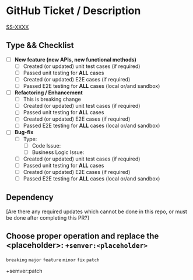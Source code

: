 # GitHub Ticket / Description

[SS-XXXX](https://github.com/lilweege/SyntaxSentinels/issues/XXXX)

## Type && Checklist

- [ ] **New feature (new APIs, new functional methods)**
  - [ ] Created (or updated) unit test cases (if required)
  - [ ] Passed unit testing for **ALL** cases
  - [ ] Created (or updated) E2E cases (if required)
  - [ ] Passed E2E testing for **ALL** cases (local or/and sandbox)
- [ ] **Refactoring / Enhancement**
  - [ ] This is breaking change
  - [ ] Created (or updated) unit test cases (if required)
  - [ ] Passed unit testing for **ALL** cases
  - [ ] Created (or updated) E2E cases (if required)
  - [ ] Passed E2E testing for **ALL** cases (local or/and sandbox)
- [ ] **Bug-fix**
  - [ ] Type:
    - [ ] Code Issue:
    - [ ] Business Logic Issue:
  - [ ] Created (or updated) unit test cases (if required)
  - [ ] Passed unit testing for **ALL** cases
  - [ ] Created (or updated) E2E cases (if required)
  - [ ] Passed E2E testing for **ALL** cases (local or/and sandbox)

## Dependency

[Are there any required updates which cannot be done in this repo, or must be done after completing this PR?]

## Choose proper operation and replace the \<placeholder\>: `+semver:<placeholder>`

`breaking` `major` `feature` `minor` `fix` `patch`

+semver:patch

